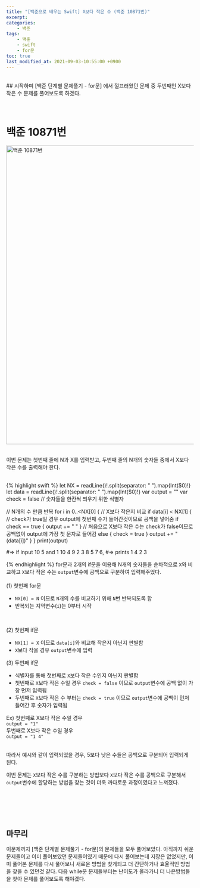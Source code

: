 ```yaml
---
title: "[백준으로 배우는 Swift] X보다 작은 수 (백준 10871번)"
excerpt:
categories:
    - 백준
tags:
    - 백준
    - swift
    - for문
toc: true
last_modified_at: 2021-09-03-10:55:00 +0900
---
```

<br/>
## 시작하며
[백준 단계별 문제풀기 - for문] 에서 껄끄러웠던 문제 중 두번째인 X보다 작은 수 문제를 풀어보도록 하겠다.
<br/>
<br/>
<br/>

# 백준 10871번

<img width="802" alt="백준 10871번" src="https://user-images.githubusercontent.com/83946704/131937971-0767010d-760c-4b32-b2a2-aafbfdc8e033.png">
<br/>
<br/>

이번 문제는 첫번째 줄에 N과 X를 입력받고, 두번째 줄의 N개의 숫자들 중에서 X보다 작은 수를 출력해야 한다.

<br/>
{% highlight swift %}
let NX = readLine()!.split(separator: " ").map{Int($0)!}
let data = readLine()!.split(separator: " ").map{Int($0)!}
var output = ""
var check = false	// 숫자들을 한칸씩 띄우기 위한 식별자

// N개의 수 만큼 반복
for i in 0..<NX[0] {
	  // X보다 작은지 비교
    if data[i] < NX[1] {
		// check가 true일 경우 output에 첫번째 수가 들어간것이므로 공백을 넣어줌
        if check == true {
            output += " "
        }
		// 처음으로 X보다 작은 수는 check가 false이므로 공백없이 output에 가장 첫 문자로 들어감
	else {
            check = true
        }
        output += "\(data[i])"
    }
}
print(output)


#=> if input 10 5 and 1 10 4 9 2 3 8 5 7 6,
#=> prints      1 4 2 3

{% endhighlight %}
for문과 2개의 if문을 이용해 N개의 숫자들을 순차적으로 `X`와 비교하고 `X`보다 작은 수는 `output`변수에 공백으로 구분하여 입력해주었다.
<br/><br/>
(1) 첫번째 for문
- `NX[0] = N` 이므로 `N`개의 수를 비교하기 위해 `N`번 반복되도록 함<br/>
- 반복되는 지역변수(`i`)는 0부터 시작
<br/>

(2) 첫번째 if문
- `NX[1] = X` 이므로 `data[i]`와 비교해 작은지 아닌지 판별함<br/>
- `X`보다 작을 경우 `output`변수에 입력


(3) 두번째 if문
- 식별자를 통해 첫번째로 `X`보다 작은 수인지 아닌지 판별함<br/>
- 첫번째로 `X`보다 작은 수일 경우 `check = false` 이므로 `output`변수에 공백 없이 가장 먼저 입력됨<br/>
- 두번째로 `X`보다 작은 수 부터는 `check = true` 이므로 `output`변수에 공백이 먼저 들어간 후 숫자가 입력됨

Ex) 첫번째로 X보다 작은 수일 경우<br/>
`output = "1"`<br/>
    두번째로 X보다 작은 수일 경우<br/>
`output = "1 4"`
<br/>
<br/>

따라서 예시와 같이 입력되었을 경우, 5보다 낮은 수들은 공백으로 구분되어 입력되게 된다.<br/>

이번 문제는 `X`보다 작은 수를 구분하는 방법보다 `X`보다 작은 수를 공백으로 구분해서 `output`변수에 할당하는 방법을 찾는 것이 더욱 까다로운 과정이였다고 느껴졌다.


<br/>
<br/>
<br/>
<br/>

## 마무리
이문제까지 [백준 단계별 문제풀기 - for문]의 문제들을 모두 풀어보았다. 아직까지 쉬운 문제들이고 이미 풀어보았던 문제들이였기 때문에 다시 풀어보는데 지장은 없었지만, 이미 풀어본 문제를 다시 풀어보니 새로운 방법을 찾게되고 더 간단하거나 효율적인 방법을 찾을 수 있던것 같다. 다음 while문 문제들부터는 난이도가 올라가니 더 나은방법들을 찾아 문제를 풀어보도록 해야겠다.
